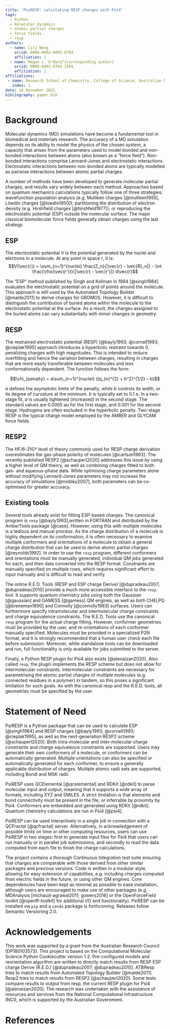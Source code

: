 ```yaml
---
title: 'PsiRESP: calculating RESP charges with Psi4'
tags:
  - Python
  - molecular dynamics
  - atomic partial charges
  - force fields
  - resp
authors:
  - name: Lily Wang
    orcid: 0000-0002-6095-6704
    affiliation: 1
  - name: Megan L. O'Mara^[corresponding author]
    orcid: 0000-0002-8764-1585
    affiliation: 1
affiliations:
 - name: Research School of Chemistry, College of Science, Australian National University, Canberra, ACT, 2601, Australia
   index: 1
date: 16 December 2021
bibliography: paper.bib
---
```


# Background

Molecular dynamics (MD) simulations have become a fundamental tool in biomedical and materials research. The accuracy of a MD simulation depends on its ability to model the physics of the chosen system, a capacity that arises from the parameters used to model bonded and non-bonded interactions between atoms (also known as a “force field”). Non-bonded interactions comprise Lennard-Jones and electrostatic interactions. Electrostatic interactions between non-bonded atoms are typically modelled as pairwise interactions between atomic partial charges. 

A number of methods have been developed to generate molecular partial charges, and results vary widely between each method. Approaches based on quantum mechanics calculations typically follow one of three strategies: wavefunction population analysis (e.g. Mulliken charges [@mulliken1955], Löwdin charges [@lowdin1950]); partitioning the distribution of electron density (e.g. Hirshfield charges [@hirshfeld1977]); or reproducing the electrostatic potential (ESP) outside the molecular surface. The major classical biomolecular force fields generally obtain charges using the last strategy.

## ESP

The electrostatic potential $V$ is the potential generated by the nuclei and electrons in a molecule. At any point in space $r$, it is:
$$V(\vec{r}) = \sum_{n=1}^{nuclei} \frac{Z_n}{|\vec{r} - \vec{R}_n|} - \int \frac{\rho(\vec{r’})}{|\vec{r} - \vec{r’}|} d\vec{r}$$

The “ESP” method published by Singh and Kollman in 1984 [@singh1984] evaluates the electrostatic potential on a grid of points around the molecule. This approach is still used by the Automated Topology Builder [@malde2011] to derive charges for GROMOS. However, it is difficult to distinguish the contribution of buried atoms within the molecule to the electrostatic potential at the surface.  As a result, the charges assigned to the buried atoms can vary substantially with minor changes in geometry. 

## RESP

The restrained electrostatic potential (RESP) [@bayly1993; @cornell1993; @cieplak1995] approach introduces a hyperbolic restraint towards 0, penalizing charges with high magnitudes. This is intended to reduce overfitting and hence the variation between charges, resulting in charges that are more easily transferable between molecules and less conformationally dependent. The function follows the form:

$$\chi_{penalty} = a\sum_{n=1}^{nuclei} ((q_{n}^{2} + b^2)^{1/2} – b)$$

$a$ defines the asymptotic limits of the penalty, while $b$ controls its width, or its degree of curvature at the minimum. $b$ is typically set to 0.1 e. In a two-stage fit, $a$ is usually tightened (increased) in the second stage. The standard values are 0.0005 au for the first stage, and 0.001 for the second stage. Hydrogens are often excluded in the hyperbolic penalty. Two-stage RESP is the typical charge model employed by the AMBER and GLYCAM force fields. 

## RESP2

The HF/6-31G* level of theory commonly used for RESP charge derivation overestimates the gas-phase polarity of molecules [@carlson1993]. The recently published RESP2 [@schauperl2020] addresses this issue by using a higher level of QM theory, as well as combining charges fitted to both gas- and aqueous-phase data. While optimising charge parameters alone without modifying Lennard-Jones parameters may not increase the accuracy of simulations [@mobley2007], both parameters can be co-optimised for greater accuracy. 

## Existing tools

Several tools already exist for fitting ESP-based charges. The canonical program is `resp` [@bayly1993],written in FORTRAN and distributed by the AmberTools package [@case]. However, using this with multiple molecules is a tedious and manual process. As the charge distribution of a molecule is highly dependent on its conformation, it is often necessary to examine multiple conformers and orientations of a molecule to obtain a general charge distribution that can be used to derive atomic partial charges [@reynolds1992]. In order to use the `resp` program, different conformers and orientations must be manually generated, individual QM jobs generated for each, and then data converted into the RESP format. Constraints are manually specified on multiple rows, which requires significant effort to input manually and is difficult to read and verify.

The online R.E.D. Tools (RESP and ESP charge Derive) [@dupradeau2007; @dupradeau2010] provide a much more accessible interface to the `resp` tool. It supports quantum chemistry jobs using both the Gaussian [@gaussian] and GAMESS [@gamess] QM engines, as well as both CHELPG [@breneman1990] and Connolly [@connolly1983] surfaces. Users can furthermore specify intramolecular and intermolecular charge constraints and charge equivalence constraints. The R.E.D. Tools use the canonical ``resp`` program for the actual charge fitting. However, conformer geometries must be provided by the user, and re-orientations of each conformer manually specified. Molecules must be provided in a specialized P2N format, and it is strongly recommended that a human user check each file before submission. Moreover, while standalone tools can be downloaded and run, full functionality is only available for jobs submitted to the server.

Finally, a Python RESP plugin for Psi4 also exists [@alenaizan2020]. Also called ``resp``, the plugin implements the RESP scheme but does not allow for intermolecular constraints. Intermolecular constraints are necessary for parametrising the atomic partial charges of multiple molecules (e.g. connected residues in a polymer) in tandem, so this poses a significant limitation for such goals. As with the canonical resp and the R.E.D. tools, all geometries must be specified by the user.

# Statement of Need

PsiRESP is a Python package that can be used to calculate ESP [@singh1984] and RESP charges [@bayly1993; @cornell1993; @cieplak1995], as well as the next-generation RESP2 scheme [@schauperl2020]. Both intra-molecular and inter-molecular charge constraints and charge equivalence constraints are supported. Users may generate their own conformers of a molecule, or conformers can be automatically generated. Multiple orientations can also be specified or automatically generated for each conformer, to ensure a generally applicable distribution of charges. Multiple atomic radii sets are supported, including Bondi and MSK radii.

PsiRESP uses QCElemental [@qcelemental] and RDKit [@rdkit] to parse molecular input and output, meaning that it supports a wide array of formats, including XYZ and SMILES. A strict limitation is that elements and bond connectivity must be present in the file, or inferrable by proximity by Psi4. Conformers are embedded and generated using RDKit [@rdkit]. Quantum chemistry calculations are run in Psi4 [@psi4]. 

PsiRESP can be used interactively in a single job in connection with a QCFractal [@qcfractal] server. Alternatively, in acknowledgement of possible limits on time or other computing resources, users can use PsiRESP in two stages: first to generate input files for Psi4 that users can run manually or in parallel job submissions, and secondly to read the data computed from each file to finish the charge calculations.

The project contains a thorough Continuous Integration test suite ensuring that charges are comparable with those derived from other similar packages and previous versions. Code is written in a modular style, allowing for easy extension of capabilities, e.g. including charges computed from electric fields in the future, or using other QM engines. Core dependencies have been kept as minimal as possible to ease installation, although users are encouraged to make use of other packages (e.g. MDAnalysis [michaud-agrawal2011; gowers2016] or the OpenForceField toolkit [@openff-toolkit] for additional I/O and functionality). PsiRESP can be installed via `pip` and a `conda` package is forthcoming. Releases follow Semantic Versioning 2.0.

# Acknowledgements

This work was supported by a grant from the Australian Research Council (DP180103573). This project is based on the Computational Molecular Science Python Cookiecutter version 1.2. Pre-configured models and reorientation algorithm are written to directly match results from RESP ESP charge Derive (R.E.D.) [@dupradeau2007; @dupradeau2010]. ATBResp tries to match results from Automated Topology Builder [@malde2011]. Resp2 tries to match results from RESP2 [@schauperl2020]. Some tests compare results to output from resp, the current RESP plugin for Psi4 [@alenaizan2020]. The research was undertaken with the assistance of resources and services from the National Computational Infrastructure (NCI), which is supported by the Australian Government.


# References